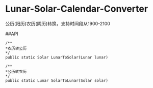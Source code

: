 # Lunar-Solar-Calendar-Converter
公历(阳历)农历(阴历)转换，支持时间段从1900-2100


##API
```
/**
*农历转公历
*/
public static Solar LunarToSolar(Lunar lunar)

/**
*公历转农历
*/
public static Lunar SolarToLunar(Solar solar)
```